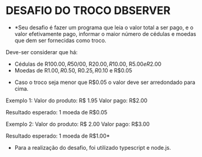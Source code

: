 # **DESAFIO DO TROCO DBSERVER**

* *Seu desafio é fazer um programa que leia o valor total a ser pago, e o valor efetivamente pago, informar o maior número de cédulas e moedas que dem ser fornecidas como troco.

Deve-ser considerar que há:

- Cédulas de R$100.00, R$50/00, R$20.00, R$10.00, R$5.00 e R$2.00
- Moedas de R$1.00, R$0.50, R$0.25, R$0.10 e R$0.05 

* Caso o troco seja menor que R$0.05 o valor deve ser arredondado para cima.

Exemplo 1:
Valor do produto: R$ 1.95
Valor pago: R$2.00

Resultado esperado: 1 moeda de R$0.05

Exemplo 2:
Valor do produto: R$ 2.00
Valor pago: R$3.00

Resultado esperado: 1 moeda de R$1.00*

* Para a realização do desafio, foi utilizado typescript e node.js.